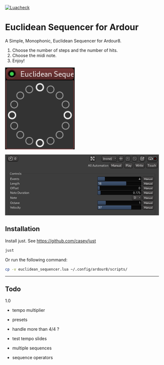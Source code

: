 [![Luacheck](https://github.com/kassoulet/ardour-euclidean-sequencer/actions/workflows/main.yml/badge.svg)](https://github.com/kassoulet/ardour-euclidean-sequencer/actions/workflows/main.yml)

# Euclidean Sequencer for Ardour

A Simple, Monophonic, Euclidean Sequencer for Ardour8.

1. Choose the number of steps and the number of hits.
2. Choose the midi note.
3. Enjoy!

![inline](assets/screenshot-inline.png)

![inline](assets/screenshot-params.png)

## Installation

Install just. See https://github.com/casey/just

```sh
just
```
Or run the following command:

```sh
cp -v euclidean_sequencer.lua ~/.config/ardour8/scripts/
```

---
## Todo

1.0
- tempo multiplier
- presets
- handle more than 4/4 ?
- test tempo slides


- multiple sequences
- sequence operators
